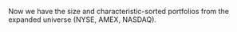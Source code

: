 Now we have the size and characteristic-sorted portfolios from the expanded universe (NYSE, AMEX, NASDAQ). 
